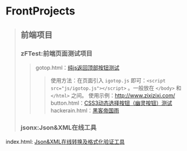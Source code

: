 # FrontProjects
> ## 前端项目
> ### zFTest:前端页面测试项目
>> gotop.html：[纯js返回顶部按钮测试](https://itanken.github.io/FrontProjects/zFTest/gotop.html)
>>> 使用方法：在页面引入 `igotop.js` 即可：`<script src="js/igotop.js"></script>` 。一般放在 `</body>` 和 `</html>` 之间。
>>> 使用示例：<http://www.zixizixi.com/>
>> button.html：[CSS3动态选择按钮（幽灵按钮）测试](https://itanken.github.io/FrontProjects/zFTest/button.html)
>> hackerain.html：[黑客帝国雨](https://itanken.github.io/FrontProjects/zFTest/hackerain.html)
> ### jsonx:Json&XML在线工具
  index.html: [Json&XML在线转换及格式化验证工具](https://itanken.github.io/FrontProjects/jsonx/)
